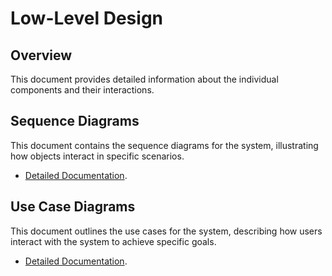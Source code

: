 # Low-Level Design

## Overview

This document provides detailed information about the individual components and their interactions.

## Sequence Diagrams
This document contains the sequence diagrams for the system, illustrating how objects interact in specific scenarios.
- [Detailed Documentation](/documentation\sequence-diagrams.md).


## Use Case Diagrams
This document outlines the use cases for the system, describing how users interact with the system to achieve specific goals.
- [Detailed Documentation](/documentation\use-cases.md).

